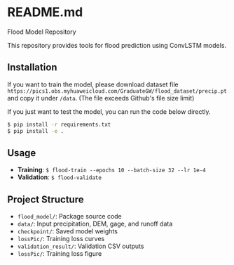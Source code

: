 # README.md

Flood Model Repository

This repository provides tools for flood prediction using ConvLSTM models.

## Installation
If you want to train the model, please download dataset file ```https://pics1.obs.myhuaweicloud.com/GraduateGW/flood_dataset/precip.pt``` and copy it under ```/data```. (The file exceeds Github's file size limit)

If you just want to test the model, you can run the code below directly.
```bash
$ pip install -r requirements.txt
$ pip install -e .
```

## Usage

- **Training**: `$ flood-train --epochs 10 --batch-size 32 --lr 1e-4`
- **Validation**: `$ flood-validate`

## Project Structure

- `flood_model/`: Package source code
- `data/`: Input precipitation, DEM, gage, and runoff data
- `checkpoint/`: Saved model weights
- `lossPic/`: Training loss curves
- `validation_result/`: Validation CSV outputs
- `lossPic/`: Training loss figure